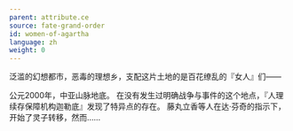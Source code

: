 ```yaml
---
parent: attribute.ce
source: fate-grand-order
id: women-of-agartha
language: zh
weight: 0
---
```


泛滥的幻想都市，恶毒的理想乡，支配这片土地的是百花缭乱的『女人』们——

公元2000年，中亚山脉地底。
在没有发生过明确战争与事件的这个地点，『人理续存保障机构迦勒底』发现了特异点的存在。
藤丸立香等人在达·芬奇的指示下，开始了灵子转移，然而……
